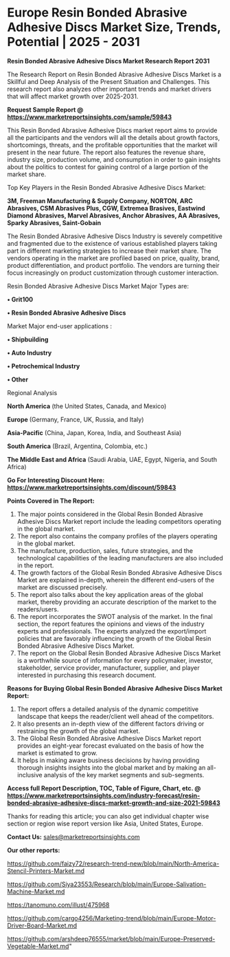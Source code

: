 # Europe Resin Bonded Abrasive Adhesive Discs Market Size, Trends, Potential | 2025 - 2031

<strong>Resin Bonded Abrasive Adhesive Discs Market Research Report 2031</strong>

The Research Report on Resin Bonded Abrasive Adhesive Discs Market is a Skillful and Deep Analysis of the Present Situation and Challenges. This research report also analyzes other important trends and market drivers that will affect market growth over 2025-2031.

<strong>Request Sample Report @ <a href=https://www.marketreportsinsights.com/sample/59843>https://www.marketreportsinsights.com/sample/59843</a></strong>

This Resin Bonded Abrasive Adhesive Discs market report aims to provide all the participants and the vendors will all the details about growth factors, shortcomings, threats, and the profitable opportunities that the market will present in the near future. The report also features the revenue share, industry size, production volume, and consumption in order to gain insights about the politics to contest for gaining control of a large portion of the market share.

Top Key Players in the Resin Bonded Abrasive Adhesive Discs Market:

<strong>3M, Freeman Manufacturing & Supply Company, NORTON, ARC Abrasives, CSM Abrasives Plus, CGW, Extremea Brasives, Eastwind Diamond Abrasives, Marvel Abrasives, Anchor Abrasives, AA Abrasives, Sparky Abrasives, Saint-Gobain</strong>

The Resin Bonded Abrasive Adhesive Discs Industry is severely competitive and fragmented due to the existence of various established players taking part in different marketing strategies to increase their market share. The vendors operating in the market are profiled based on price, quality, brand, product differentiation, and product portfolio. The vendors are turning their focus increasingly on product customization through customer interaction.

Resin Bonded Abrasive Adhesive Discs Market Major Types are:

<strong>• Grit100

• Resin Bonded Abrasive Adhesive Discs</strong>

Market Major end-user applications :

<strong>• Shipbuilding

• Auto Industry

• Petrochemical Industry

• Other</strong>

Regional Analysis

</u><strong><b>North America</b></strong> (the United States, Canada, and Mexico)

<strong><b>Europe </b></strong>(Germany, France, UK, Russia, and Italy)

<strong><b>Asia-Pacific</b></strong> (China, Japan, Korea, India, and Southeast Asia)

<strong><b>South America</b></strong> (Brazil, Argentina, Colombia, etc.)

<strong><b>The Middle East and Africa</b></strong> (Saudi Arabia, UAE, Egypt, Nigeria, and South Africa)

<strong>Go For Interesting Discount Here: <a href=https://www.marketreportsinsights.com/discount/59843>https://www.marketreportsinsights.com/discount/59843</a></strong>

<strong>Points Covered in The Report:</strong>
<ol>
  <li>The major points considered in the Global Resin Bonded Abrasive Adhesive Discs Market report include the leading competitors operating in the global market.</li>
  <li>The report also contains the company profiles of the players operating in the global market.</li>
  <li>The manufacture, production, sales, future strategies, and the technological capabilities of the leading manufacturers are also included in the report.</li>
  <li>The growth factors of the Global Resin Bonded Abrasive Adhesive Discs Market are explained in-depth, wherein the different end-users of the market are discussed precisely.</li>
  <li>The report also talks about the key application areas of the global market, thereby providing an accurate description of the market to the readers/users.</li>
  <li>The report incorporates the SWOT analysis of the market. In the final section, the report features the opinions and views of the industry experts and professionals. The experts analyzed the export/import policies that are favorably influencing the growth of the Global Resin Bonded Abrasive Adhesive Discs Market.</li>
  <li>The report on the Global Resin Bonded Abrasive Adhesive Discs Market is a worthwhile source of information for every policymaker, investor, stakeholder, service provider, manufacturer, supplier, and player interested in purchasing this research document.</li>
</ol>
<strong>Reasons for Buying Global Resin Bonded Abrasive Adhesive Discs Market Report:</strong>

<ol>
  <li>The report offers a detailed analysis of the dynamic competitive landscape that keeps the reader/client well ahead of the competitors.</li>
  <li>It also presents an in-depth view of the different factors driving or restraining the growth of the global market.</li>
  <li>The Global Resin Bonded Abrasive Adhesive Discs Market report provides an eight-year forecast evaluated on the basis of how the market is estimated to grow.</li>
  <li>It helps in making aware business decisions by having providing thorough insights insights into the global market and by making an all-inclusive analysis of the key market segments and sub-segments.</li>
</ol>
<strong>Access full Report Description, TOC, Table of Figure, Chart, etc. @ <a href=https://www.marketreportsinsights.com/industry-forecast/resin-bonded-abrasive-adhesive-discs-market-growth-and-size-2021-59843>https://www.marketreportsinsights.com/industry-forecast/resin-bonded-abrasive-adhesive-discs-market-growth-and-size-2021-59843</a></strong>


Thanks for reading this article; you can also get individual chapter wise section or region wise report version like Asia, United States, Europe.

<strong>Contact Us:</strong>
sales@marketreportsinsights.com

<strong>Our other reports:</strong>

<a href=https://github.com/faizy72/research-trend-new/blob/main/North-America-Stencil-Printers-Market.md>https://github.com/faizy72/research-trend-new/blob/main/North-America-Stencil-Printers-Market.md</a>

<a href=https://github.com/Siya23553/Research/blob/main/Europe-Salivation-Machine-Market.md>https://github.com/Siya23553/Research/blob/main/Europe-Salivation-Machine-Market.md</a>

<a href=https://tanomuno.com/illust/475968>https://tanomuno.com/illust/475968</a>

<a href=https://github.com/cargo4256/Marketing-trend/blob/main/Europe-Motor-Driver-Board-Market.md>https://github.com/cargo4256/Marketing-trend/blob/main/Europe-Motor-Driver-Board-Market.md</a>

<a href=https://github.com/arshdeep76555/market/blob/main/Europe-Preserved-Vegetable-Market.md>https://github.com/arshdeep76555/market/blob/main/Europe-Preserved-Vegetable-Market.md</a>"
